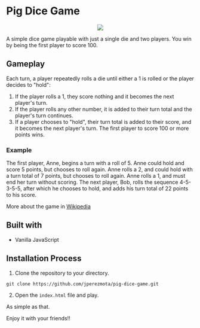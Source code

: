 # Pig Dice Game

<p align="center">
    <img src="https://i.postimg.cc/Vs7NgNjN/pig-dice-game.png" />         
 </p>

A simple dice game playable with just a single die and two players. You win by being the first player to score 100.


## Gameplay

Each turn, a player repeatedly rolls a die until either a 1 is rolled or the player decides to "hold":

1. If the player rolls a 1, they score nothing and it becomes the next player's turn.
2. If the player rolls any other number, it is added to their turn total and the player's turn continues.
3. If a player chooses to "hold", their turn total is added to their score, and it becomes the next player's turn.
The first player to score 100 or more points wins.

### Example

The first player, Anne, begins a turn with a roll of 5. Anne could hold and score 5 points, but chooses to roll again. Anne rolls a 2, and could hold with a turn total of 7 points, but chooses to roll again. Anne rolls a 1, and must end her turn without scoring. The next player, Bob, rolls the sequence 4-5-3-5-5, after which he chooses to hold, and adds his turn total of 22 points to his score.

More about the game in [Wikipedia](https://en.wikipedia.org/wiki/Pig_(dice_game))
## Built with

* Vanilla JavaScript

## Installation Process

1. Clone the repository to your directory.
```
git clone https://github.com/jperezmota/pig-dice-game.git
```
2. Open the `index.html` file and play.

As simple as that. 

Enjoy it with your friends!!
